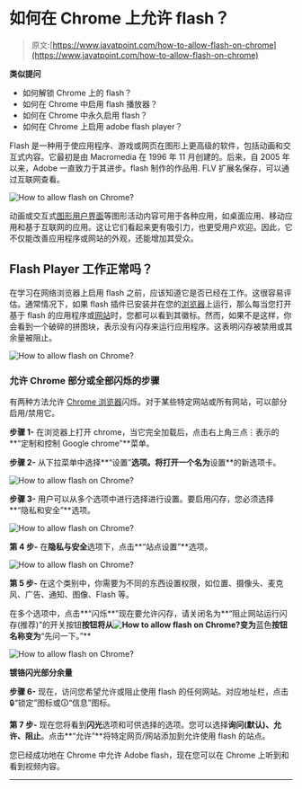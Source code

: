 # 如何在 Chrome 上允许 flash？

> 原文:[https://www.javatpoint.com/how-to-allow-flash-on-chrome](https://www.javatpoint.com/how-to-allow-flash-on-chrome)

**类似提问**

*   如何解锁 Chrome 上的 flash？
*   如何在 Chrome 中启用 flash 播放器？
*   如何在 Chrome 中永久启用 flash？
*   如何在 Chrome 上启用 adobe flash player？

Flash 是一种用于使应用程序、游戏或网页在图形上更高级的软件，包括动画和交互式内容。它最初是由 Macromedia 在 1996 年 11 月创建的。后来，自 2005 年以来，Adobe 一直致力于其进步。flash 制作的作品用. FLV 扩展名保存，可以通过互联网查看。

![How to allow flash on Chrome?](../Images/e68be76624554d10aaaa585fdb88edfd.png)

动画或交互式[图形用户界面](https://www.javatpoint.com/gui-full-form)等图形活动内容可用于各种应用，如桌面应用、移动应用和基于互联网的应用。这让它们看起来更有吸引力，也更受用户欢迎。因此，它不仅能改善应用程序或网站的外观，还能增加其受众。

## Flash Player 工作正常吗？

在学习在网络浏览器上启用 flash 之前，应该知道它是否已经在工作。这很容易评估。通常情况下，如果 flash 插件已安装并在您的[浏览器](https://www.javatpoint.com/browsers)上运行，那么每当您打开基于 flash 的应用程序或[网站](https://www.javatpoint.com/website)时，您都可以看到其徽标。然而，如果不是这样，你会看到一个破碎的拼图块，表示没有闪存来运行应用程序。这表明闪存被禁用或其余量被阻止。

![How to allow flash on Chrome?](../Images/3c60c2d7725d4541b5b0311773470bbd.png)

### 允许 Chrome 部分或全部闪烁的步骤

有两种方法允许 [Chrome 浏览器](https://www.javatpoint.com/google-chrome)闪烁。对于某些特定网站或所有网站，可以部分启用/禁用它。

**步骤 1-** 在浏览器上打开 chrome，当它完全加载后，点击右上角三点⋮表示的**“定制和控制 Google chrome”**菜单。

**步骤 2-** 从下拉菜单中选择**“设置”**选项。将打开一个名为**设置**的新选项卡。

![How to allow flash on Chrome?](../Images/c75ac9df8cf14946fe789954dc283ca2.png)

**步骤 3-** 用户可以从多个选项中进行选择进行设置。要启用闪存，您必须选择**“隐私和安全”**选项。

![How to allow flash on Chrome?](../Images/4e951153fc0920c04335bbd386365426.png)

**第 4 步-** 在**隐私与安全**选项下，点击**“站点设置”**选项。

![How to allow flash on Chrome?](../Images/699bbe286733ab283dd2e08b941be72a.png)

**第 5 步-** 在这个类别中，你需要为不同的东西设置权限，如位置、摄像头、麦克风、广告、通知、图像、Flash 等。

在多个选项中，点击**“闪烁**”现在要允许闪存，请关闭名为**“阻止网站运行闪存(推荐)”的开关按钮**按钮将从![How to allow flash on Chrome?](../Images/6078fe61e781483edf17342f0e08fbef.png)变为**蓝色**按钮名称变为**“先问一下。”**

![How to allow flash on Chrome?](../Images/f9a18b9346850a320cfb5f785c92decb.png)

**镀铬闪光部分余量**

**步骤 6-** 现在，访问您希望允许或阻止使用 flash 的任何网站。对应地址栏，点击🔒“锁定”图标或🛈“信息”图标。

**第 7 步-** 现在您将看到**闪光**选项和可供选择的选项。您可以选择**询问(默认)、允许、阻止**。点击**“允许”**将特定网页/网站添加到允许使用 flash 的站点。

您已经成功地在 Chrome 中允许 Adobe flash，现在您可以在 Chrome 上听到和看到视频内容。

* * *